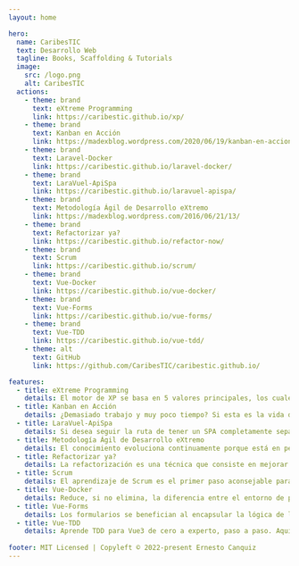 ```yaml
---
layout: home

hero:
  name: CaribesTIC
  text: Desarrollo Web
  tagline: Books, Scaffolding & Tutorials
  image:
    src: /logo.png
    alt: CaribesTIC
  actions:
    - theme: brand
      text: eXtreme Programming
      link: https://caribestic.github.io/xp/
    - theme: brand
      text: Kanban en Acción
      link: https://madexblog.wordpress.com/2020/06/19/kanban-en-accion/
    - theme: brand
      text: Laravel-Docker
      link: https://caribestic.github.io/laravel-docker/
    - theme: brand
      text: LaraVuel-ApiSpa
      link: https://caribestic.github.io/laravuel-apispa/
    - theme: brand
      text: Metodología Ágil de Desarrollo eXtremo
      link: https://madexblog.wordpress.com/2016/06/21/13/
    - theme: brand
      text: Refactorizar ya?
      link: https://caribestic.github.io/refactor-now/
    - theme: brand
      text: Scrum
      link: https://caribestic.github.io/scrum/
    - theme: brand
      text: Vue-Docker
      link: https://caribestic.github.io/vue-docker/   
    - theme: brand
      text: Vue-Forms
      link: https://caribestic.github.io/vue-forms/
    - theme: brand
      text: Vue-TDD
      link: https://caribestic.github.io/vue-tdd/
    - theme: alt
      text: GitHub
      link: https://github.com/CaribesTIC/caribestic.github.io/

features:
  - title: eXtreme Programming
    details: El motor de XP se basa en 5 valores principales, los cuales aplicados de manera simultánea, impulsan la esencia colaborativa del equipo. También tiene un compendio de 12 Prácticas, que podrían ser nombradas como los 12 Hábitos.
  - title: Kanban en Acción
    details: ¿Demasiado trabajo y muy poco tiempo? Si esta es la vida diaria de su equipo, necesita kanban, un método de gestión de conocimiento eficiente diseñado para involucrar a todos los miembros del equipo en la mejora continua de su proceso.
  - title: LaraVuel-ApiSpa
    details: Si desea seguir la ruta de tener un SPA completamente separado que consume una API de Laravel, estos documentos deberían proporcionar toda la referencia que necesitas para configurar las cosas y empezar con un andamiaje para tu proyecto.
  - title: Metodología Ágil de Desarrollo eXtremo
    details: El conocimiento evoluciona continuamente porque está en permanente movimiento y porque la mejora siempre es posible. Representa la base fundamental para organizar cualquier tipo de proyecto (inclusive un proyecto de vida), porque otorga visión y poder para la acción en un momento histórico y situacional.
  - title: Refactorizar ya?
    details: La refactorización es una técnica que consiste en mejorar el código fuente de una aplicación, sin que dichas modificaciones, afecten el comportamiento externo del sistema. Strike One, Strike Two & Strike Out!
  - title: Scrum
    details: El aprendizaje de Scrum es el primer paso aconsejable para familiarizarse con la Gestión Ágil. Inicialmente se recomienda adoptarlo aplicando reglas definidas adoptando los Pilares, los Roles, los Artefactos y los Eventos originales.
  - title: Vue-Docker
    details: Reduce, si no elimina, la diferencia entre el entorno de producción, desarrollo o pruebas. Entorno robusto bajo Node+Ngnix. Entorno ligero bajo Node. Pruebas durante el desarrollo.
  - title: Vue-Forms
    details: Los formularios se benefician al encapsular la lógica de los elementos en componentes. A medida que nuestra aplicación crece, por lo general nuestros formularios también, y tener un formulario construido sin componentes generalmente se convierte en una bomba de relogería.
  - title: Vue-TDD
    details: Aprende TDD para Vue3 de cero a experto, paso a paso. Aquí, explica la correspondiente configuración de Vitest (con Vite) para tus proyectos y la migración a Vitest en cuanto a los Mocks (simulaciones).
    
footer: MIT Licensed | Copyleft © 2022-present Ernesto Canquiz
---
```


